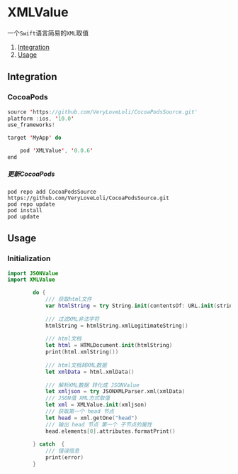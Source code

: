 # XMLValue

一个`Swift`语言简易的`XML`取值

1. [Integration](#Integration)
2. [Usage](#Usage)

## Integration

### CocoaPods

```swift
source 'https://github.com/VeryLoveLoli/CocoaPodsSource.git'
platform :ios, '10.0'
use_frameworks!

target 'MyApp' do

    pod 'XMLValue', '0.0.6'
end

```

##### 更新CocoaPods
	pod repo add CocoaPodsSource https://github.com/VeryLoveLoli/CocoaPodsSource.git
	pod repo update
	pod install
	pod update

## Usage

### Initialization

```swift
import JSONValue
import XMLValue
```

```swift
        do {
            /// 获取html文件
            var htmlString = try String.init(contentsOf: URL.init(string: "http://www.baidu.com")!)
            
            /// 过滤XML非法字符
            htmlString = htmlString.xmlLegitimateString()
            
            /// html文档
            let html = HTMLDocument.init(htmlString)
            print(html.xmlString())
            
            /// html文档转XML数据
            let xmlData = html.xmlData()
            
            /// 解析XML数据 转化成 JSONValue
            let xmljson = try JSONXMLParser.xml(xmlData)
            /// JSON值 XML方式取值
            let xml = XMLValue.init(xmljson)
            /// 获取第一个 head 节点
            let head = xml.getOne("head")
            /// 输出 head 节点 第一个 子节点的属性
            head.elements[0].attributes.formatPrint()
            
        } catch  {
            /// 错误信息
            print(error)
        }
```
